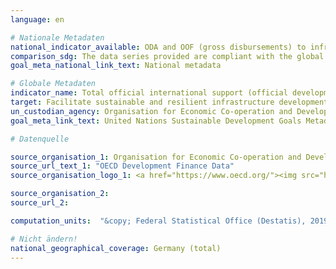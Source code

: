 ```yaml
---
language: en

# Nationale Metadaten
national_indicator_available: ODA and OOF (gross disbursements) to infrastructure <br> ODA (gross disbursements) to infrastructure
comparison_sdg: The data series provided are compliant with the global SDG Metadata.
goal_meta_national_link_text: National metadata

# Globale Metadaten
indicator_name: Total official international support (official development assistance plus other official flows) to infrastructure
target: Facilitate sustainable and resilient infrastructure development in developing countries through enhanced financial, technological and technical support to African countries, least developed countries, landlocked developing countries and small island developing States
un_custodian_agency: Organisation for Economic Co-operation and Development (OECD)
goal_meta_link_text: United Nations Sustainable Development Goals Metadata

# Datenquelle

source_organisation_1: Organisation for Economic Co-operation and Development (OECD)
source_url_text_1: "OECD Development Finance Data"
source_organisation_logo_1: <a href="https://www.oecd.org/"><img src="https://g205sdgs.github.io/sdg-indicators/public/LogosEn/oecd.png" alt="Logo OECD" /></a>

source_organisation_2:
source_url_2:

computation_units:  "&copy; Federal Statistical Office (Destatis), 2019"

# Nicht ändern!
national_geographical_coverage: Germany (total)
---
```

